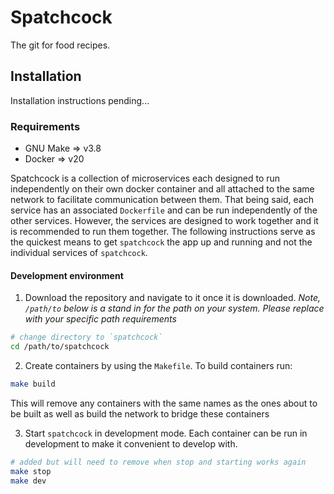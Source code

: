 # Spatchcock

The git for food recipes.

## Installation

Installation instructions pending...

### Requirements

- GNU Make => v3.8
- Docker => v20

Spatchcock is a collection of microservices each designed to run independently on their own docker container and all attached to the same network to facilitate communication between them. That being said, each service has an associated `Dockerfile` and can be run independently of the other services. However, the services are designed to work together and it is recommended to run them together. The following instructions serve as the quickest means to get `spatchcock` the app up and running and not the individual services of `spatchcock`.

#### Development environment

1. Download the repository and navigate to it once it is downloaded. _Note, `/path/to` below is a stand in for the path on your system. Please replace with your specific path requirements_

```sh
# change directory to `spatchcock`
cd /path/to/spatchcock
```

2. Create containers by using the `Makefile`. To build containers run:

```sh
make build
```

This will remove any containers with the same names as the ones about to be built as well as build the network to bridge these containers

3. Start `spatchcock` in development mode. Each container can be run in development to make it convenient to develop with.

```sh
# added but will need to remove when stop and starting works again
make stop
make dev
```
